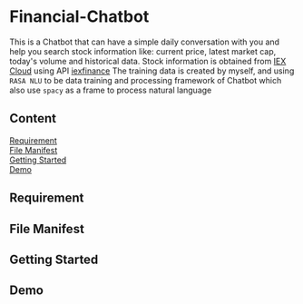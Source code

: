 # Financial-Chatbot
This is a Chatbot that can have a simple daily conversation with you and help you search stock information like: current price, latest market cap, today's volume and historical data.
Stock information is obtained from [IEX Cloud](https://iexcloud.io/) using API [iexfinance](https://addisonlynch.github.io/iexfinance/devel/)
The training data is created by myself, and using `RASA NLU` to be data training and processing framework of Chatbot which also use `spacy` as a frame to process natural language
## Content
[Requirement](#1)<br>
[File Manifest](#2)<br>
[Getting Started](#3)<br>
[Demo](#4)<br>

<h2 id="1"> Requirement</h2>

<h2 id="2"> File Manifest</h2>

<h2 id="3"> Getting Started</h2>

<h2 id="4"> Demo</h2>

